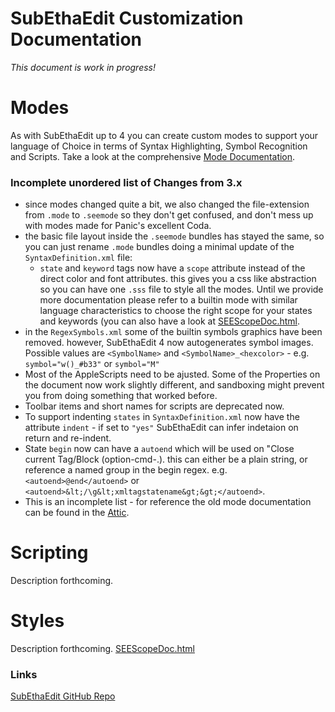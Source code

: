 # SubEthaEdit Customization Documentation

*This document is work in progress!*

# Modes
As with SubEthaEdit up to 4 you can create custom modes to support your language of Choice in terms of Syntax Highlighting, Symbol Recognition and Scripts.
Take a look at the comprehensive [Mode Documentation][ModeExample].


### Incomplete unordered list of Changes from 3.x

* since modes changed quite a bit, we also changed the file-extension from `.mode` to `.seemode` so they don't get confused, and don't mess up with modes made for Panic's excellent Coda.
* the basic file layout inside the `.seemode` bundles has stayed the same, so you can just rename `.mode` bundles doing a minimal update of the `SyntaxDefinition.xml` file:
  * `state` and `keyword` tags now have a `scope` attribute instead of the direct color and font attributes. this gives you a css like abstraction so you can have one `.sss` file to style all the modes. Until we provide more documentation please refer to a builtin mode with similar language characteristics to choose the right scope for your states and keywords (you can also have a look at [SEEScopeDoc.html][ScopeDoc].
* in the `RegexSymbols.xml` some of the builtin symbols graphics have been removed. however, SubEthaEdit 4 now autogenerates symbol images. Possible values are `<SymbolName>` and `<SymbolName>_<hexcolor>` - e.g. `symbol="w()_#b33"` or `symbol="M"`
* Most of the AppleScripts need to be ajusted. Some of the Properties on the document now work slightly different, and sandboxing might prevent you from doing something that worked before.
* Toolbar items and short names for scripts are deprecated now.
* To support indenting `states` in `SyntaxDefinition.xml` now have the attribute `indent` - if set to `"yes"` SubEthaEdit can infer indetaion on return and re-indent.
* State `begin` now can have a `autoend` which will be used on "Close current Tag/Block (option-cmd-.). this can either be a plain string, or reference a named group in the begin regex. e.g. `<autoend>@end</autoend>` or `<autoend>&lt;/\g&lt;xmltagstatename&gt;&gt;</autoend>`.
* This is an incomplete list - for reference the old mode documentation can be found in the [Attic][ModeDocu3].


# Scripting

Description forthcoming.


# Styles

Description forthcoming. [SEEScopeDoc.html][ScopeDoc]


### Links
[SubEthaEdit GitHub Repo][see_github]  



<!-- Referenced Files -->
[ScopeDoc]: http://htmlpreview.github.io?https://github.com/codingmonkeys/SubEthaEdit/blob/master/Documentation/Styles/SEEScopeDoc.html "Scope Documentation"
[ModeDocu3]: http://htmlpreview.github.io?https://github.com/codingmonkeys/SubEthaEdit/blob/master/Attic/SubEthaEdit3/Documentation/mode.html "SubEthaEdit 3.x Mode Documentation"

<!-- Referenced Paths -->
[ModeExample]: ExampleMode "SubEthaEdit 4 Example Mode"

<!-- Referenced URLs -->
[see_github]: https://github.com/codingmonkeys/SubEthaEdit "SubEthaEdit GitHub Repo"
